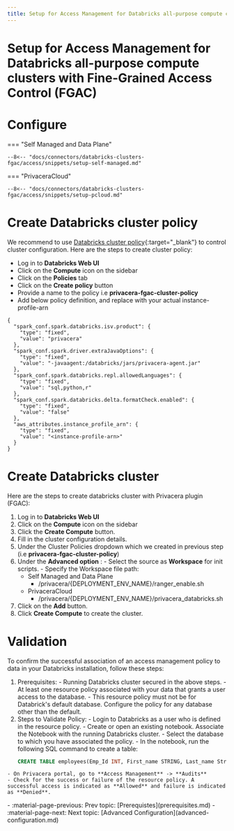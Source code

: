 ```yaml
---
title: Setup for Access Management for Databricks all-purpose compute clusters with Fine-Grained Access Control (FGAC)
---
```


# Setup for Access Management for Databricks all-purpose compute clusters with Fine-Grained Access Control (FGAC)

# Configure 

=== "Self Managed and Data Plane"

    --8<-- "docs/connectors/databricks-clusters-fgac/access/snippets/setup-self-managed.md"

=== "PrivaceraCloud"

    --8<-- "docs/connectors/databricks-clusters-fgac/access/snippets/setup-pcloud.md"



# Create Databricks cluster policy 
We recommend to use [Databricks cluster policy](https://docs.databricks.com/en/admin/clusters/policies.html){:target="_blank"} to control cluster configuration. Here are the steps to create cluster policy: 

  - Log in to **Databricks Web UI** 
  - Click on the **Compute** icon on the sidebar
  - Click on the **Policies** tab
  - Click on the **Create policy** button 
  - Provide a name to the policy i.e **privacera-fgac-cluster-policy**
  - Add below policy definition, and replace <instance-profile-arn> with your actual instance-profile-arn 
```shell
{
  "spark_conf.spark.databricks.isv.product": {
    "type": "fixed",
    "value": "privacera"
  },
  "spark_conf.spark.driver.extraJavaOptions": {
    "type": "fixed",
    "value": "-javaagent:/databricks/jars/privacera-agent.jar"
  },
  "spark_conf.spark.databricks.repl.allowedLanguages": {
    "type": "fixed",
    "value": "sql,python,r"
  },
  "spark_conf.spark.databricks.delta.formatCheck.enabled": {
    "type": "fixed",
    "value": "false"
  },
  "aws_attributes.instance_profile_arn": {
    "type": "fixed",
    "value": "<instance-profile-arn>"
  }
}

```


# Create Databricks cluster  
Here are the steps to create databricks cluster with Privacera plugin (FGAC): 

  1. Log in to **Databricks Web UI** 
  2. Click on the **Compute** icon on the sidebar
  3. Click the **Create Compute** button.
  4. Fill in the cluster configuration details.
  5. Under the Cluster Policies dropdown which we created in previous step (i.e **privacera-fgac-cluster-policy**)
  6. Under the **Advanced option** :
    - Select the source as **Workspace** for init scripts.
    - Specify the Workspace file path:
        - Self Managed and Data Plane
            - /privacera/{DEPLOYMENT_ENV_NAME}/ranger_enable.sh
        - PrivaceraCloud 
            - /privacera/{DEPLOYMENT_ENV_NAME}/privacera_databricks.sh  
  7. Click on the **Add** button.
  8. Click **Create Compute** to create the cluster.


# Validation
To confirm the successful association of an access management policy to data in your Databricks installation, follow these steps:

  1. Prerequisites:
  	- Running Databricks cluster secured in the above steps.
  	- At least one resource policy associated with your data that grants a user access to the database.
  	- This resource policy must not be for Databrick's default database. Configure the policy for any database other than the default.
  2. Steps to Validate Policy:
  	- Login to Databricks as a user who is defined in the resource policy.
  	- Create or open an existing notebook. Associate the Notebook with the running Databricks cluster.
  	- Select the database to which you have associated the policy.
  	- In the notebook, run the following SQL command to create a table:
  	   ```sql
  	   CREATE TABLE employees(Emp_Id INT, First_name STRING, Last_name String); 
  	   ```
  	- On Privacera portal, go to **Access Management** -> **Audits** 
  	- Check for the success or failure of the resource policy. A successful access is indicated as **Allowed** and failure is indicated as **Denied**.



<div class="grid cards" markdown>
-   :material-page-previous: Prev topic: [Prerequistes](prerequisites.md)
-   :material-page-next: Next topic: [Advanced Configuration](advanced-configuration.md)
</div>
